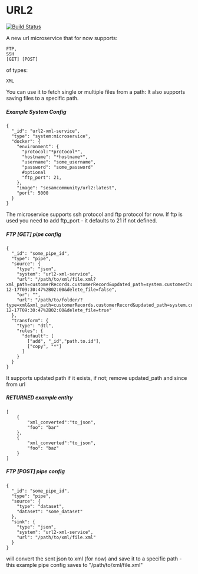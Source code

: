 # URL2
[![Build Status](https://travis-ci.org/sesam-community/url2.svg?branch=master)](https://travis-ci.org/sesam-community/url2)

A new url microservice that for now supports:

    FTP,
    SSH
    [GET] [POST]

of types:

    XML

You can use it to fetch single or multiple files from a path:
It also supports saving files to a specific path.

##### Example System Config
```
{
  "_id": "url2-xml-service",
  "type": "system:microservice",
  "docker": {
    "environment": {
      "protocol:"*protocol*",
      "hostname": "*hostname*",
      "username": "some_username",
      "password": "some_password"
      #optional
      "ftp_port": 21,
    },
    "image": "sesamcommunity/url2:latest",
    "port": 5000
  }
}
```

The microservice supports ssh protocol and ftp protocol for now.
If ftp is used you need to add ftp_port - it defaults to 21 if not defined.

##### FTP [GET] pipe config
```
{
  "_id": "some_pipe_id",
  "type": "pipe",
  "source": {
    "type": "json",
    "system": "url2-xml-service",
    "url": "/path/to/xml/file.xml?xml_path=customerRecords.customerRecord&updated_path=system.customerChangeDateTime&since=2001-12-17T09:30:47%2B02:00&delete_file=false",
    "or": "",
    "url": "/path/to/folder/?type=xml&xml_path=customerRecords.customerRecord&updated_path=system.customerChangeDateTime&since=2001-12-17T09:30:47%2B02:00&delete_file=true"
  },
  "transform": {
    "type": "dtl",
    "rules": {
      "default": [
        ["add", "_id","path.to.id"],
        ["copy", "*"]
      ]
    }
  }
}
```
It supports updated path if it exists, if not; remove updated_path and since from url

##### RETURNED example entity
```
[
    {
        "xml_converted":"to_json",
        "foo": "bar"
    },
    {
        "xml_converted":"to_json",
        "foo": "baz"
    }
]
```

##### FTP [POST] pipe config
```
{
  "_id": "some_pipe_id",
  "type": "pipe",
  "source": {
    "type": "dataset",
    "dataset": "some_dataset"
  },
  "sink": {
    "type": "json",
    "system": "url2-xml-service",
    "url": "/path/to/xml/file.xml"
  }
}

```
will convert the sent json to xml (for now) and save it to a specific path - this example pipe config saves to  "/path/to/xml/file.xml"